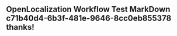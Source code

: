 <properties
ms.topic="hero-topic"
ms.test1="hero-topic"
ms.test2="test"/>


## OpenLocalization Workflow Test MarkDown c71b40d4-6b3f-481e-9646-8cc0eb855378 thanks!



<!--HONumber=Jul16_HO3-->



